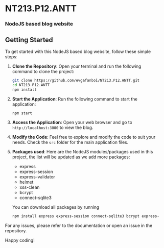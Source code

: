 # NT213.P12.ANTT
### NodeJS based blog website
## Getting Started
To get started with this NodeJS based blog website, follow these simple steps:
1. **Clone the Repository**: Open your terminal and run the following command to clone the project:
   ```sh
   git clone https://github.com/evgafanboi/NT213.P12.ANTT.git
   cd NT213.P12.ANTT
   npm install
   ```

2. **Start the Application**: 
   Run the following command to start the application:
   ```sh
   npm start
   ```

3. **Access the Application**: 
   Open your web browser and go to `http://localhost:3000` to view the blog.

4. **Modify the Code**: 
   Feel free to explore and modify the code to suit your needs. Check the `src` folder for the main application files.

5. **Packages used**:
   Here are the NodeJS modules/packages used in this project, the list will be updated as we add more packages:
   - express
   - express-session
   - express-validator
   - helmet
   - xss-clean
   - bcrypt
   - connect-sqlite3

   You can download all packages by running
   ```sh
   npm install express express-session connect-sqlite3 bcrypt express-validator helmet xss-clean
   ```
For any issues, please refer to the documentation or open an issue in the repository. 

Happy coding!

